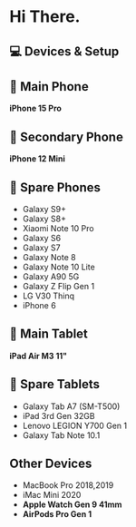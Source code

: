 # Hi There.

## 💻 Devices & Setup

## 📱 Main Phone
**iPhone 15 Pro**

## 📱 Secondary Phone
**iPhone 12 Mini**

## 📱 Spare Phones
- Galaxy S9+  
- Galaxy S8+  
- Xiaomi Note 10 Pro  
- Galaxy S6  
- Galaxy S7  
- Galaxy Note 8
- Galaxy Note 10 Lite
- Galaxy A90 5G
- Galaxy Z Flip Gen 1
- LG V30 Thinq
- iPhone 6

## 📱 Main Tablet
**iPad Air M3 11"**

## 📱 Spare Tablets
- Galaxy Tab A7 (SM-T500)  
- iPad 3rd Gen 32GB
- Lenovo LEGION Y700 Gen 1
- Galaxy Tab Note 10.1

## Other Devices
- MacBook Pro 2018,2019
- iMac Mini 2020
- **Apple Watch Gen 9 41mm**
- **AirPods Pro Gen 1**